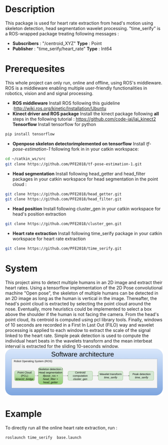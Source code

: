 # Description 
This package is used for heart rate extraction from head's motion using skeleton detection, head segmentation wavelet processing. "time_serify" is a ROS-wrapped package treating following messages :

* **Subscribers** : "/centroid_XYZ" **Type** : Point
* **Publisher** : "time_serify/heart_rate" **Type** : Int64

# Prerequesites
This whole project can only run, online and offline, using ROS's middleware. ROS is a middleware enabling multiple user-friendly functionalities in robotics, vision and and signal processing. 

* **ROS middleware** Install ROS following this guideline :http://wiki.ros.org/kinetic/Installation/Ubuntu
* **Kinect driver and ROS package** Install the kinect package following **all** steps in the following tutorial : https://github.com/code-iai/iai_kinect2
**Tensorflow** Install tensorflow for python
```bash
pip install tensorflow
```
* **Openpose skeleton detectorimplemented on tensorflow** Install *tf-pose-estimation-1* following fork in in your catkin workspace:
```bash
cd ~/catkin_ws/src
git clone https://github.com/PFE2018/tf-pose-estimation-1.git
```

* **Head segmentation** Install following head_getter and head_filter packages in your catkin workspace for head segmentation in the point cloud :
```bash
git clone https://github.com/PFE2018/head_getter.git
git clone https://github.com/PFE2018/head_filter.git
```
* **Head position** Install following cluster_gen in your catkin workspace for head's position extraction
```bash
git clone https://github.com/PFE2018/cluster_gen.git
```
* **Heart rate extraction** Install following time_serify package in your catkin workspace for heart rate extraction
```bash
git clone https://github.com/PFE2018/time_serify.git
```
# System
This project aims to detect multiple humans in an 2D image and extract their heart rates. Using a tensorflow implementation of the 2D Pose convolutional machine "Open pose", the skeleton of multiple humans can be detected in an 2D image as long as the human is vertical in the image. Thereafter, the head's point cloud is extracted by selecting the point cloud around the nose. Eventually, more heuristics could be implemented to select a box above the shoulder if the human is not facing the camera. From the head's point cloud, its centroid is computed using pcl library tools. Finally, windows of 10 seconds are recorded in a First In Last Out (FILO) way and wavelet processing is applied to each window to extract the scale of the signal linked to the heart rate. Simple peak detection is used to compute the individual heart beats in the wavelets transform and the mean interbeat interval is extracted for the sliding 10-seconds window. 
![alt text](https://github.com/PFE2018/time_serify/blob/master/BlockSchemeSoftwareRelease.png?raw=true)

# Example
To directly run all the online heart rate extraction, run :
```bash
roslaunch time_serify  base.launch
```
